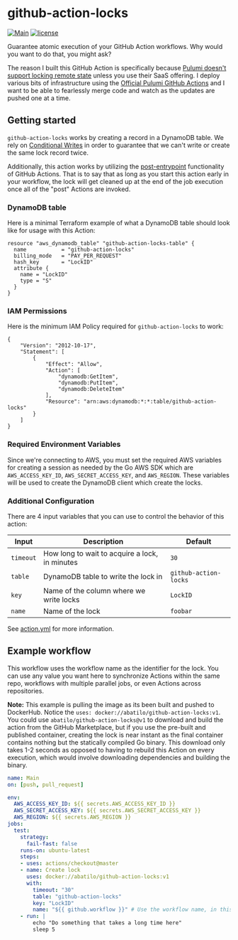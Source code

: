 # github-action-locks

[![Main](https://github.com/abatilo/github-action-locks/workflows/Main/badge.svg)](https://github.com/abatilo/github-action-locks/actions?query=workflow%3AMain)
[![license](https://img.shields.io/github/license/abatilo/github-action-locks.svg)](https://github.com/abatilo/github-action-locks/blob/master/LICENSE)

Guarantee atomic execution of your GitHub Action workflows. Why would you want
to do that, you might ask?

The reason I built this GitHub Action is specifically because [Pulumi doesn't
support locking remote state](https://github.com/pulumi/pulumi/pull/2697)
unless you use their SaaS offering. I deploy various bits of infrastructure
using the [Official Pulumi GitHub
Actions](https://www.pulumi.com/docs/guides/continuous-delivery/github-actions/)
and I want to be able to fearlessly merge code and watch as the updates are
pushed one at a time.

## Getting started

`github-action-locks` works by creating a record in a DynamoDB table. We rely
on [Conditional
Writes](https://docs.aws.amazon.com/amazondynamodb/latest/developerguide/WorkingWithItems.html#WorkingWithItems.ConditionalUpdate)
in order to guarantee that we can't write or create the same lock record twice.

Additionally, this action works by utilizing the
[post-entrypoint](https://help.github.com/en/actions/creating-actions/metadata-syntax-for-github-actions#post-entrypoint)
functionality of GitHub Actions. That is to say that as long as you start this
action early in your workflow, the lock will get cleaned up at the end of the
job execution once all of the "post" Actions are invoked.

### DynamoDB table

Here is a minimal Terraform example of what a DynamoDB table should look like
for usage with this Action:
```
resource "aws_dynamodb_table" "github-action-locks-table" {
  name           = "github-action-locks"
  billing_mode   = "PAY_PER_REQUEST"
  hash_key       = "LockID"
  attribute {
    name = "LockID"
    type = "S"
  }
}
```

### IAM Permissions

Here is the minimum IAM Policy required for `github-action-locks` to work:
```
{
    "Version": "2012-10-17",
    "Statement": [
        {
            "Effect": "Allow",
            "Action": [
                "dynamodb:GetItem",
                "dynamodb:PutItem",
                "dynamodb:DeleteItem"
            ],
            "Resource": "arn:aws:dynamodb:*:*:table/github-action-locks"
        }
    ]
}
```

### Required Environment Variables
Since we're connecting to AWS, you must set the required AWS variables for
creating a session as needed by the Go AWS SDK which are `AWS_ACCESS_KEY_ID`, `AWS_SECRET_ACCESS_KEY`, and `AWS_REGION`. These variables will be used to create the DynamoDB client which create the locks.

### Additional Configuration
There are 4 input variables that you can use to control the behavior of this action:

| Input     | Description                                    | Default               |
| -----     | -----------                                    | -------               |
| `timeout` | How long to wait to acquire a lock, in minutes | `30`                  |
| `table`   | DynamoDB table to write the lock in            | `github-action-locks` |
| `key`     | Name of the column where we write locks        | `LockID`              |
| `name`    | Name of the lock                               | `foobar`              |

See [action.yml](action.yml) for more information.

## Example workflow

This workflow uses the workflow name as the identifier for the lock. You can
use any value you want here to synchronize Actions within the same repo,
workflows with multiple parallel jobs, or even Actions across repositories.

**Note:** This example is pulling the image as its been built and pushed to
DockerHub. Notice the `uses: docker://abatilo/github-action-locks:v1`. You
could use `abatilo/github-action-locks@v1` to download and build the action
from the GitHub Marketplace, but if you use the pre-built and published
container, creating the lock is near instant as the final container contains
nothing but the statically compiled Go binary. This download only takes 1-2
seconds as opposed to having to rebuild this Action on every execution, which
would involve downloading dependencies and building the binary.

```yaml
name: Main
on: [push, pull_request]

env:
  AWS_ACCESS_KEY_ID: ${{ secrets.AWS_ACCESS_KEY_ID }}
  AWS_SECRET_ACCESS_KEY: ${{ secrets.AWS_SECRET_ACCESS_KEY }}
  AWS_REGION: ${{ secrets.AWS_REGION }}
jobs:
  test:
    strategy:
      fail-fast: false
    runs-on: ubuntu-latest
    steps:
    - uses: actions/checkout@master
    - name: Create lock
      uses: docker://abatilo/github-action-locks:v1
      with:
        timeout: "30"
        table: "github-action-locks"
        key: "LockID"
        name: "${{ github.workflow }}" # Use the workflow name, in this case "Main" as the lock identifier
    - run: |
        echo "Do something that takes a long time here"
        sleep 5
```
